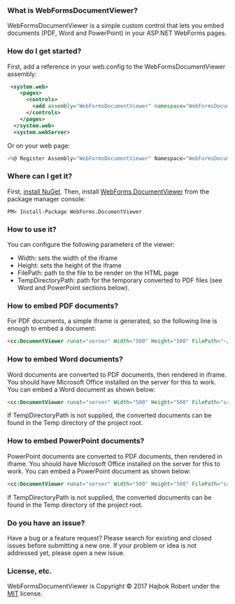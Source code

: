 ﻿### What is WebFormsDocumentViewer?
WebFormsDocumentViewer is a simple custom control that lets you embed documents (PDF, Word and PowerPoint) in your ASP.NET WebForms pages.

### How do I get started?
First, add a reference in your web.config to the WebFormsDocumentViewer assembly:

```xml
 <system.web>
    <pages>
      <controls>
        <add assembly="WebFormsDocumentViewer" namespace="WebFormsDocumentViewer" tagPrefix="cc" />
      </controls>
    </pages>
  </system.web>
  <system.webServer>
```

Or on your web page:

```csharp
<%@ Register Assembly="WebFormsDocumentViewer" Namespace="WebFormsDocumentViewer" TagPrefix="cc" %>
```

### Where can I get it?
First, [install NuGet](http://docs.nuget.org/docs/start-here/installing-nuget). Then, install [WebForms.DocumentViewer](https://www.nuget.org/packages/WebForms.DocumentViewer/) from the package manager console:

```
PM> Install-Package WebForms.DocumentViewer
```

### How to use it?
You can configure the following parameters of the viewer:
* Width: sets the width of the iframe
* Height: sets the height of the iframe
* FilePath: path to the file to be render on the HTML page
* TempDirectoryPath: path for the temporary converted to PDF files (see Word and PowerPoint sections below).

### How to embed PDF documents?
For PDF documents, a simple iframe is generated, so the following line is enough to embed a document:

```html
<cc:DocumentViewer runat="server" Width="500" Height="500" FilePath="~/sample.pdf" />
```

### How to embed Word documents?
Word documents are converted to PDF documents, then rendered in iframe. You should have Microsoft Office installed on the server for this to work.
You can embed a Word document as shown below:

```html
<cc:DocumentViewer runat="server" Width="500" Height="500" FilePath="sample.docx" TempDirectoryPath="~/TempFiles" />
```

If TempDirectoryPath is not supplied, the converted documents can be found in the Temp directory of the project root.


### How to embed PowerPoint documents?
PowerPoint documents are converted to PDF documents, then rendered in iframe. You should have Microsoft Office installed on the server for this to work.
You can embed a PowerPoint document as shown below:

```html
<cc:DocumentViewer runat="server" Width="500" Height="500" FilePath="sample.pptx" TempDirectoryPath="~/TempFiles" />
```

If TempDirectoryPath is not supplied, the converted documents can be found in the Temp directory of the project root.

### Do you have an issue?
Have a bug or a feature request? Please search for existing and closed issues before submitting a new one. If your problem or idea is not addressed yet, please open a new issue.

### License, etc.
WebFormsDocumentViewer is Copyright © 2017 Hajbok Robert under the [MIT](http://opensource.org/licenses/MIT) license.
